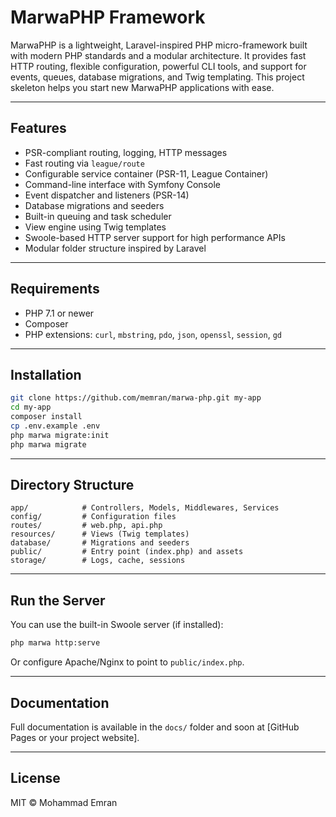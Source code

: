 # MarwaPHP Framework

MarwaPHP is a lightweight, Laravel-inspired PHP micro-framework built with modern PHP standards and a modular architecture. It provides fast HTTP routing, flexible configuration, powerful CLI tools, and support for events, queues, database migrations, and Twig templating. This project skeleton helps you start new MarwaPHP applications with ease.

---

## Features

- PSR-compliant routing, logging, HTTP messages
- Fast routing via `league/route`
- Configurable service container (PSR-11, League Container)
- Command-line interface with Symfony Console
- Event dispatcher and listeners (PSR-14)
- Database migrations and seeders
- Built-in queuing and task scheduler
- View engine using Twig templates
- Swoole-based HTTP server support for high performance APIs
- Modular folder structure inspired by Laravel

---

## Requirements

- PHP 7.1 or newer
- Composer
- PHP extensions: `curl`, `mbstring`, `pdo`, `json`, `openssl`, `session`, `gd`

---

## Installation

```bash
git clone https://github.com/memran/marwa-php.git my-app
cd my-app
composer install
cp .env.example .env
php marwa migrate:init
php marwa migrate
```

---

## Directory Structure

```
app/            # Controllers, Models, Middlewares, Services
config/         # Configuration files
routes/         # web.php, api.php
resources/      # Views (Twig templates)
database/       # Migrations and seeders
public/         # Entry point (index.php) and assets
storage/        # Logs, cache, sessions
```

---

## Run the Server

You can use the built-in Swoole server (if installed):

```bash
php marwa http:serve
```

Or configure Apache/Nginx to point to `public/index.php`.

---

## Documentation

Full documentation is available in the `docs/` folder and soon at [GitHub Pages or your project website].

---

## License

MIT © Mohammad Emran
